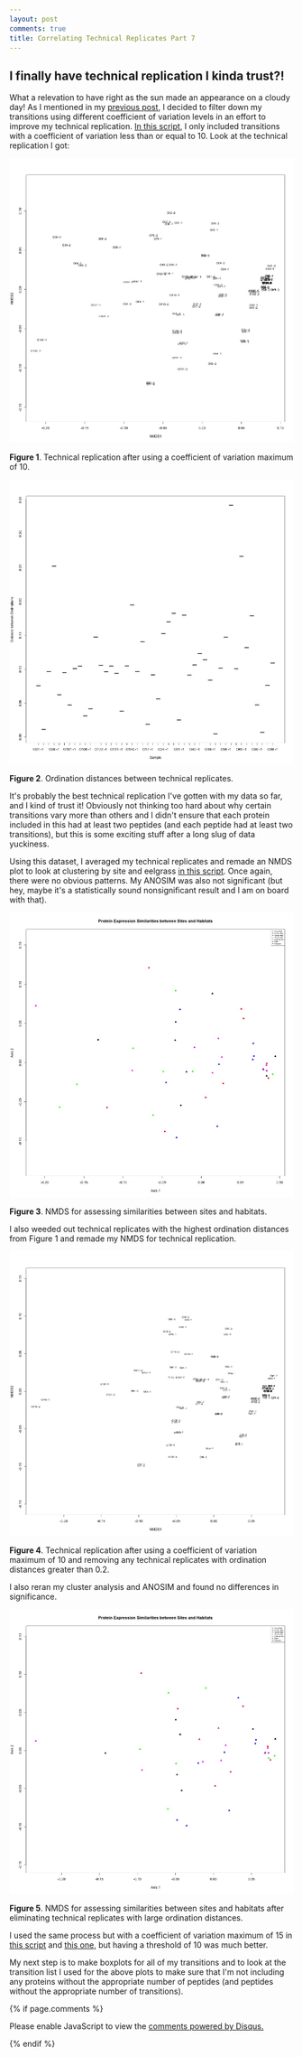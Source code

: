 ```yaml
---
layout: post
comments: true
title: Correlating Technical Replicates Part 7
---
```


## I finally have technical replication I kinda trust?!

What a relevation to have right as the sun made an appearance on a cloudy day! As I mentioned in my [previous post](), I decided to filter down my transitions using different coefficient of variation levels in an effort to improve my technical replication. [In this script](https://github.com/RobertsLab/project-oyster-oa/blob/master/analyses/DNR_SRM_20170902/2017-10-10-Troubleshooting/2017-10-24-Coefficient-of-Variation/2017-10-26-CV-10/2017-10-26-NMDS-for-Technical-Replication-after-CV-10-Filtering.R), I only included transitions with a coefficient of variation less than or equal to 10. Look at the technical replication I got:

![NMDS-tech-rep1](https://raw.githubusercontent.com/RobertsLab/project-oyster-oa/master/analyses/DNR_SRM_20170902/2017-10-10-Troubleshooting/2017-10-24-Coefficient-of-Variation/2017-10-26-CV-10/2017-10-26-NMDS-TechnicalReplication-Normalized-after-CV10-Filtering.jpeg)

**Figure 1**. Technical replication after using a coefficient of variation maximum of 10.

![NMDS-distance](https://raw.githubusercontent.com/RobertsLab/project-oyster-oa/master/analyses/DNR_SRM_20170902/2017-10-10-Troubleshooting/2017-10-24-Coefficient-of-Variation/2017-10-26-CV-10/2017-10-26-NMDS-TechnicalReplication-Ordination-Distances-after-CV10-Filtering.jpeg)

**Figure 2**. Ordination distances between technical replicates.

It's probably the best technical replication I've gotten with my data so far, and I kind of trust it! Obviously not thinking too hard about why certain transitions vary more than others and I didn't ensure that each protein included in this had at least two peptides (and each peptide had at least two transitions), but this is some exciting stuff after a long slug of data yuckiness.

Using this dataset, I averaged my technical replicates and remade an NMDS plot to look at clustering by site and eelgrass [in this script](https://github.com/RobertsLab/project-oyster-oa/blob/master/analyses/DNR_SRM_20170902/2017-10-10-Troubleshooting/2017-10-24-Coefficient-of-Variation/2017-10-26-CV-10/2017-10-26-NMDS-ANOSIM-for-Cluster-Analysis-after-CV-10-Filtering.R). Once again, there were no obvious patterns. My ANOSIM was also not significant (but hey, maybe it's a statistically sound nonsignificant result and I am on board with that).

![NMDS-cluster](https://raw.githubusercontent.com/RobertsLab/project-oyster-oa/master/analyses/DNR_SRM_20170902/2017-10-10-Troubleshooting/2017-10-24-Coefficient-of-Variation/2017-10-26-CV-10/2017-10-26-NMDS-Norm-Analysis-Averaged-after-CV10-Filtering.jpeg)

**Figure 3**. NMDS for assessing similarities between sites and habitats.

I also weeded out technical replicates with the highest ordination distances from Figure 1 and remade my NMDS for technical replication.

![NMDS-tech-rep2](https://raw.githubusercontent.com/RobertsLab/project-oyster-oa/master/analyses/DNR_SRM_20170902/2017-10-10-Troubleshooting/2017-10-24-Coefficient-of-Variation/2017-10-26-CV-10/2017-10-26-NMDS-TechnicalReplication-Normalized-after-CV10-and-Distance-Filtering.jpeg)

**Figure 4**. Technical replication after using a coefficient of variation maximum of 10 and removing any technical replicates with ordination distances greater than 0.2.

I also reran my cluster analysis and ANOSIM and found no differences in significance.

![NMDS-cluster2](https://raw.githubusercontent.com/RobertsLab/project-oyster-oa/master/analyses/DNR_SRM_20170902/2017-10-10-Troubleshooting/2017-10-24-Coefficient-of-Variation/2017-10-26-CV-10/2017-10-26-NMDS-Norm-Analysis-Averaged-Adjusted-after-CV10-and-Distance-Filtering.jpeg)

**Figure 5**. NMDS for assessing similarities between sites and habitats after eliminating technical replicates with large ordination distances.

I used the same process but with a coefficient of variation maximum of 15 in [this script](https://github.com/RobertsLab/project-oyster-oa/blob/master/analyses/DNR_SRM_20170902/2017-10-10-Troubleshooting/2017-10-24-Coefficient-of-Variation/2017-10-26-CV-15/2017-10-26-NMDS-ANOSIM-for-Cluster-Analysis-after-CV-15-Filtering.R) and [this one](https://github.com/RobertsLab/project-oyster-oa/blob/master/analyses/DNR_SRM_20170902/2017-10-10-Troubleshooting/2017-10-24-Coefficient-of-Variation/2017-10-26-CV-15/2017-10-26-NMDS-for-Technical-Replication-after-CV-15-Filtering.R), but having a threshold of 10 was much better.

My next step is to make boxplots for all of my transitions and to look at the transition list I used for the above plots to make sure that I'm not including any proteins without the appropriate number of peptides (and peptides without the appropriate number of transitions).

{% if page.comments %}

<div id="disqus_thread"></div>
<script>

/**
*  RECOMMENDED CONFIGURATION VARIABLES: EDIT AND UNCOMMENT THE SECTION BELOW TO INSERT DYNAMIC VALUES FROM YOUR PLATFORM OR CMS.
*  LEARN WHY DEFINING THESE VARIABLES IS IMPORTANT: https://disqus.com/admin/universalcode/#configuration-variables*/
/*
var disqus_config = function () {
this.page.url = PAGE_URL;  // Replace PAGE_URL with your page's canonical URL variable
this.page.identifier = PAGE_IDENTIFIER; // Replace PAGE_IDENTIFIER with your page's unique identifier variable
};
*/
(function() { // DON'T EDIT BELOW THIS LINE
var d = document, s = d.createElement('script');
s.src = 'https://the-responsible-grad-student.disqus.com/embed.js';
s.setAttribute('data-timestamp', +new Date());
(d.head || d.body).appendChild(s);
})();
</script>
<noscript>Please enable JavaScript to view the <a href="https://disqus.com/?ref_noscript">comments powered by Disqus.</a></noscript>

{% endif %}

<script id="dsq-count-scr" src="//the-responsible-grad-student.disqus.com/count.js" async></script>

